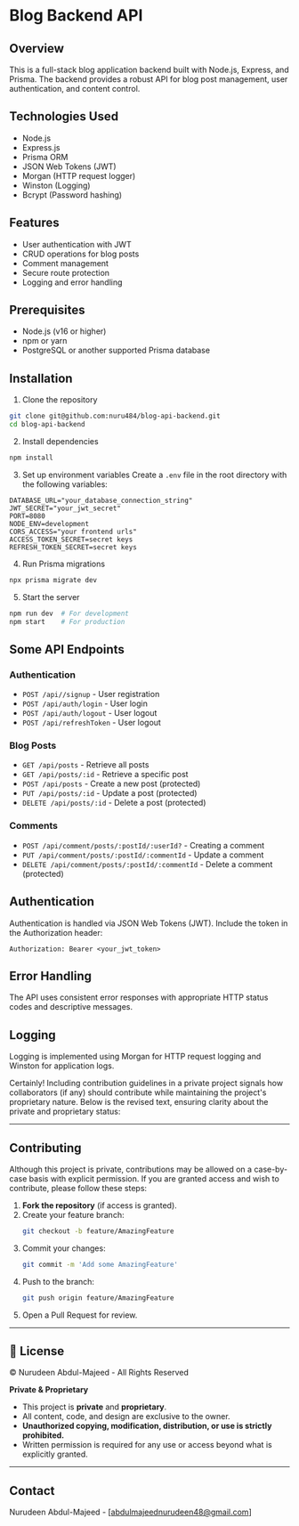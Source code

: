# Blog Backend API

## Overview

This is a full-stack blog application backend built with Node.js, Express, and Prisma. The backend provides a robust API for blog post management, user authentication, and content control.

## Technologies Used

- Node.js
- Express.js
- Prisma ORM
- JSON Web Tokens (JWT)
- Morgan (HTTP request logger)
- Winston (Logging)
- Bcrypt (Password hashing)

## Features

- User authentication with JWT
- CRUD operations for blog posts
- Comment management
- Secure route protection
- Logging and error handling

## Prerequisites

- Node.js (v16 or higher)
- npm or yarn
- PostgreSQL or another supported Prisma database

## Installation

1. Clone the repository

```bash
git clone git@github.com:nuru484/blog-api-backend.git
cd blog-api-backend
```

2. Install dependencies

```bash
npm install
```

3. Set up environment variables
   Create a `.env` file in the root directory with the following variables:

```
DATABASE_URL="your_database_connection_string"
JWT_SECRET="your_jwt_secret"
PORT=8080
NODE_ENV=development
CORS_ACCESS="your frontend urls"
ACCESS_TOKEN_SECRET=secret keys
REFRESH_TOKEN_SECRET=secret keys

```

4. Run Prisma migrations

```bash
npx prisma migrate dev
```

5. Start the server

```bash
npm run dev  # For development
npm start    # For production
```

## Some API Endpoints

### Authentication

- `POST /api//signup` - User registration
- `POST /api/auth/login` - User login
- `POST /api/auth/logout` - User logout
- `POST /api/refreshToken` - User logout

### Blog Posts

- `GET /api/posts` - Retrieve all posts
- `GET /api/posts/:id` - Retrieve a specific post
- `POST /api/posts` - Create a new post (protected)
- `PUT /api/posts/:id` - Update a post (protected)
- `DELETE /api/posts/:id` - Delete a post (protected)

### Comments

- `POST /api/comment/posts/:postId/:userId?` - Creating a comment
- `PUT /api/comment/posts/:postId/:commentId` - Update a comment
- `DELETE /api/comment/posts/:postId/:commentId` - Delete a comment (protected)

## Authentication

Authentication is handled via JSON Web Tokens (JWT). Include the token in the Authorization header:

```
Authorization: Bearer <your_jwt_token>
```

## Error Handling

The API uses consistent error responses with appropriate HTTP status codes and descriptive messages.

## Logging

Logging is implemented using Morgan for HTTP request logging and Winston for application logs.

Certainly! Including contribution guidelines in a private project signals how collaborators (if any) should contribute while maintaining the project's proprietary nature. Below is the revised text, ensuring clarity about the private and proprietary status:

---

## Contributing

Although this project is private, contributions may be allowed on a case-by-case basis with explicit permission. If you are granted access and wish to contribute, please follow these steps:

1. **Fork the repository** (if access is granted).
2. Create your feature branch:
   ```bash
   git checkout -b feature/AmazingFeature
   ```
3. Commit your changes:
   ```bash
   git commit -m 'Add some AmazingFeature'
   ```
4. Push to the branch:
   ```bash
   git push origin feature/AmazingFeature
   ```
5. Open a Pull Request for review.

---

## 📄 License

© Nurudeen Abdul-Majeed - All Rights Reserved

**Private & Proprietary**

- This project is **private** and **proprietary**.
- All content, code, and design are exclusive to the owner.
- **Unauthorized copying, modification, distribution, or use is strictly prohibited.**
- Written permission is required for any use or access beyond what is explicitly granted.

---

## Contact

Nurudeen Abdul-Majeed - [abdulmajeednurudeen48@gmail.com]
